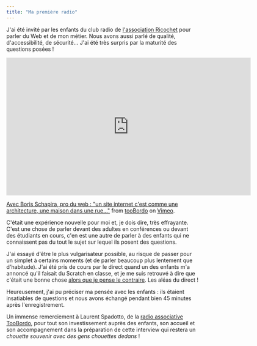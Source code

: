 ```yaml
---
title: "Ma première radio"
---
```


J'ai été invité par les enfants du club radio de [l'association Ricochet](http://www.ricochetasso.fr/) pour parler du Web et de mon métier. Nous avons aussi parlé de qualité, d'accessibilité, de sécurité… J'ai été très surpris par la maturité des questions posées !

<div class="videoWrapper">
    <iframe src="https://player.vimeo.com/video/189016848?color=ff9933&byline=0" width="640" height="360" frameborder="0" webkitallowfullscreen mozallowfullscreen allowfullscreen></iframe>
    <p><a href="https://vimeo.com/189016848">Avec Boris Schapira, pro du web : &quot;un site internet c&#039;est comme une architecture, une maison dans une rue...&quot;</a> from <a href="https://vimeo.com/toobordo">tooBordo</a> on <a href="https://vimeo.com">Vimeo</a>.</p>
</div>

C'était une expérience nouvelle pour moi et, je dois dire, très effrayante. C'est une chose de parler devant des adultes en conférences ou devant des étudiants en cours, c'en est une autre de parler à des enfants qui ne connaissent pas du tout le sujet sur lequel ils posent des questions.

J'ai essayé d'être le plus vulgarisateur possible, au risque de passer pour un simplet à certains moments (et de parler beaucoup plus lentement que d'habitude). J'ai été pris de cours par le direct quand un des enfants m'a annoncé qu'il faisait du Scratch en classe, et je me suis retrouvé à dire que c'était une bonne chose [alors que je pense le contraire](/2014/06/le-code-a-change/). Les aléas du direct !

Heureusement, j'ai pu préciser ma pensée avec les enfants : ils étaient insatiables de questions et nous avons échangé pendant bien 45 minutes après l'enregistrement.

Un immense remerciement à Laurent Spadotto, de la [radio associative TooBordo](http://toobordo.net/), pour tout son investissement auprès des enfants, son accueil et son accompagnement dans la préparation de cette interview qui restera un _chouette souvenir avec des gens chouettes dedans_ !